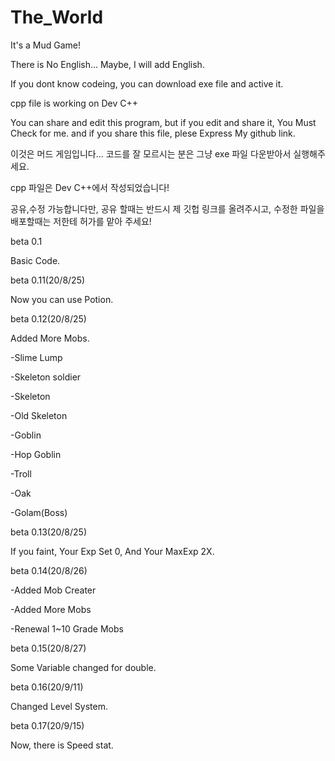 # The_World
It's a Mud Game!

There is No English...
Maybe, I will add English.

If you dont know codeing, you can download exe file and active it.

cpp file is working on Dev C++

You can share and edit this program,
but if you edit and share it, You Must Check for me.
and if you share this file,
plese Express My github link.

이것은 머드 게임입니다...
코드를 잘 모르시는 분은 그냥 exe 파일 다운받아서 실행해주세요.

cpp 파일은 Dev C++에서 작성되었습니다!

공유,수정 가능합니다만,
공유 할때는 반드시 제 깃헙 링크를 올려주시고,
수정한 파일을 배포할때는 저한테 허가를 맡아 주세요!

beta 0.1

Basic Code.


beta 0.11(20/8/25)

Now you can use Potion.


beta 0.12(20/8/25)

Added More Mobs.


-Slime Lump

-Skeleton soldier

-Skeleton

-Old Skeleton

-Goblin

-Hop Goblin

-Troll

-Oak

-Golam(Boss)



beta 0.13(20/8/25)

If you faint, Your Exp Set 0, And Your MaxExp 2X.

beta 0.14(20/8/26)

-Added Mob Creater

-Added More Mobs

-Renewal 1~10 Grade Mobs


beta 0.15(20/8/27)

Some Variable changed for double.

beta 0.16(20/9/11)

Changed Level System.

beta 0.17(20/9/15)

Now, there is Speed stat.
